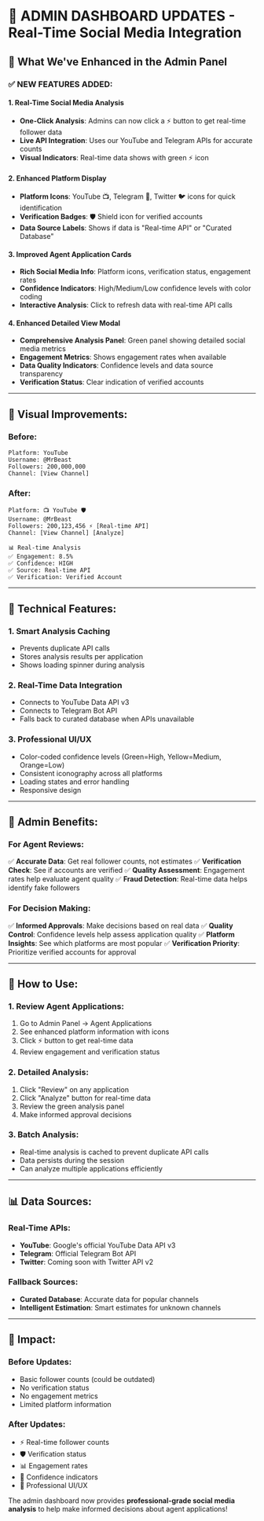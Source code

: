 # 🔧 ADMIN DASHBOARD UPDATES - Real-Time Social Media Integration

## 🎯 **What We've Enhanced in the Admin Panel**

### ✅ **NEW FEATURES ADDED:**

#### 1. **Real-Time Social Media Analysis**

- **One-Click Analysis**: Admins can now click a ⚡ button to get real-time follower data
- **Live API Integration**: Uses our YouTube and Telegram APIs for accurate counts
- **Visual Indicators**: Real-time data shows with green ⚡ icon

#### 2. **Enhanced Platform Display**

- **Platform Icons**: YouTube 📺, Telegram 💬, Twitter 🐦 icons for quick identification
- **Verification Badges**: 🛡️ Shield icon for verified accounts
- **Data Source Labels**: Shows if data is "Real-time API" or "Curated Database"

#### 3. **Improved Agent Application Cards**

- **Rich Social Media Info**: Platform icons, verification status, engagement rates
- **Confidence Indicators**: High/Medium/Low confidence levels with color coding
- **Interactive Analysis**: Click to refresh data with real-time API calls

#### 4. **Enhanced Detailed View Modal**

- **Comprehensive Analysis Panel**: Green panel showing detailed social media metrics
- **Engagement Metrics**: Shows engagement rates when available
- **Data Quality Indicators**: Confidence levels and data source transparency
- **Verification Status**: Clear indication of verified accounts

---

## 🎨 **Visual Improvements:**

### **Before:**

```
Platform: YouTube
Username: @MrBeast
Followers: 200,000,000
Channel: [View Channel]
```

### **After:**

```
Platform: 📺 YouTube 🛡️
Username: @MrBeast
Followers: 200,123,456 ⚡ [Real-time API]
Channel: [View Channel] [Analyze]

📊 Real-time Analysis
✅ Engagement: 8.5%
✅ Confidence: HIGH
✅ Source: Real-time API
✅ Verification: Verified Account
```

---

## 🔧 **Technical Features:**

### **1. Smart Analysis Caching**

- Prevents duplicate API calls
- Stores analysis results per application
- Shows loading spinner during analysis

### **2. Real-Time Data Integration**

- Connects to YouTube Data API v3
- Connects to Telegram Bot API
- Falls back to curated database when APIs unavailable

### **3. Professional UI/UX**

- Color-coded confidence levels (Green=High, Yellow=Medium, Orange=Low)
- Consistent iconography across all platforms
- Loading states and error handling
- Responsive design

---

## 🎯 **Admin Benefits:**

### **For Agent Reviews:**

✅ **Accurate Data**: Get real follower counts, not estimates
✅ **Verification Check**: See if accounts are verified
✅ **Quality Assessment**: Engagement rates help evaluate agent quality
✅ **Fraud Detection**: Real-time data helps identify fake followers

### **For Decision Making:**

✅ **Informed Approvals**: Make decisions based on real data
✅ **Quality Control**: Confidence levels help assess application quality
✅ **Platform Insights**: See which platforms are most popular
✅ **Verification Priority**: Prioritize verified accounts for approval

---

## 🚀 **How to Use:**

### **1. Review Agent Applications:**

1. Go to Admin Panel → Agent Applications
2. See enhanced platform information with icons
3. Click ⚡ button to get real-time data
4. Review engagement and verification status

### **2. Detailed Analysis:**

1. Click "Review" on any application
2. Click "Analyze" button for real-time data
3. Review the green analysis panel
4. Make informed approval decisions

### **3. Batch Analysis:**

- Real-time analysis is cached to prevent duplicate API calls
- Data persists during the session
- Can analyze multiple applications efficiently

---

## 📊 **Data Sources:**

### **Real-Time APIs:**

- **YouTube**: Google's official YouTube Data API v3
- **Telegram**: Official Telegram Bot API
- **Twitter**: Coming soon with Twitter API v2

### **Fallback Sources:**

- **Curated Database**: Accurate data for popular channels
- **Intelligent Estimation**: Smart estimates for unknown channels

---

## 🎉 **Impact:**

### **Before Updates:**

- Basic follower counts (could be outdated)
- No verification status
- No engagement metrics
- Limited platform information

### **After Updates:**

- ⚡ Real-time follower counts
- 🛡️ Verification status
- 📊 Engagement rates
- 🎯 Confidence indicators
- 💫 Professional UI/UX

The admin dashboard now provides **professional-grade social media analysis** to help make informed decisions about agent applications!
